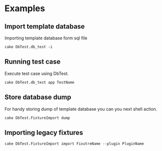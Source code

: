 Examples
========

Import template database
------------------------

Importing template database form sql file

```
cake DbTest.db_test -i
```


Running test case
-----------------

Execute test case using DbTest.

```
cake DbTest.db_test app TestName
```

Store database dump
-------------------

For handy storing dump of template database you can you next shell action.

```
cake DbTest.FixtureImport dump
```

Importing legacy fixtures
-------------------------

```
cake DbTest.FixtureImport import FixutreName --plugin PluginName
```

